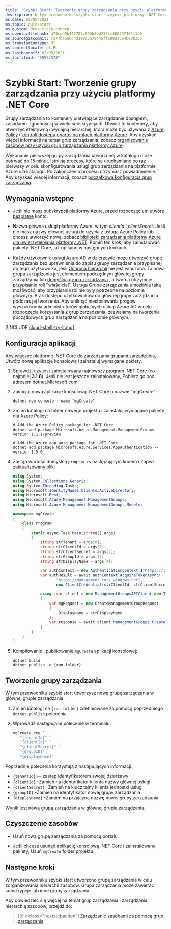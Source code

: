 ```yaml
---
title: 'Szybki Start: Tworzenie grupy zarządzania przy użyciu platformy .NET Core'
description: W tym przewodniku szybki start użyjesz platformy .NET Core do utworzenia grupy zarządzania w celu zorganizowania zasobów w hierarchii zasobów.
ms.date: 02/05/2021
ms.topic: quickstart
ms.custom: devx-track-csharp
ms.openlocfilehash: a74cea9b142785c093b8ed235fc40049746f11a0
ms.sourcegitcommit: f377ba5ebd431e8c3579445ff588da664b00b36b
ms.translationtype: MT
ms.contentlocale: pl-PL
ms.lasthandoff: 02/05/2021
ms.locfileid: "99592578"
---
```

# <a name="quickstart-create-a-management-group-with-net-core"></a>Szybki Start: Tworzenie grupy zarządzania przy użyciu platformy .NET Core

Grupy zarządzania to kontenery ułatwiające zarządzanie dostępem, zasadami i zgodnością w wielu subskrypcjach. Utwórz te kontenery, aby utworzyć efektywną i wydajną hierarchię, która może być używana z [Azure Policy](../policy/overview.md) i [kontroli dostępu opartej na rolach platformy Azure](../../role-based-access-control/overview.md). Aby uzyskać więcej informacji na temat grup zarządzania, zobacz [organizowanie zasobów przy użyciu grup zarządzania platformy Azure](overview.md).

Wykonanie pierwszej grupy zarządzania utworzonej w katalogu może potrwać do 15 minut. Istnieją procesy, które są uruchamiane po raz pierwszy w celu skonfigurowania usługi grup zarządzania na platformie Azure dla katalogu. Po zakończeniu procesu otrzymasz powiadomienie. Aby uzyskać więcej informacji, zobacz [początkowa konfiguracja grup zarządzania](./overview.md#initial-setup-of-management-groups).

## <a name="prerequisites"></a>Wymagania wstępne

- Jeśli nie masz subskrypcji platformy Azure, przed rozpoczęciem utwórz [bezpłatne](https://azure.microsoft.com/free/) konto.

- Nazwa główna usługi platformy Azure, w tym _clientId_ i _clientSecret_. Jeśli nie masz nazwy głównej usługi do użycia z usługą Azure Policy lub chcesz utworzyć nową, zobacz [biblioteki zarządzania platformy Azure dla uwierzytelniania platformy .NET](/dotnet/azure/sdk/authentication#mgmt-auth).
  Pomiń ten krok, aby zainstalować pakiety .NET Core, jak opisano w następnych krokach.

- Każdy użytkownik usługi Azure AD w dzierżawie może utworzyć grupę zarządzania bez uprawnienia do zapisu grupy zarządzania przypisanej do tego użytkownika, jeśli [Ochrona hierarchii](./how-to/protect-resource-hierarchy.md#setting---require-authorization) nie jest włączona. Ta nowa grupa zarządzania jest elementem podrzędnym głównej grupy zarządzania lub [domyślną grupą zarządzania](./how-to/protect-resource-hierarchy.md#setting---default-management-group) , a twórca otrzymuje przypisanie roli "właściciel". Usługa Grupa zarządzania umożliwia taką możliwość, aby przypisania ról nie były potrzebne na poziomie głównym. Brak dostępu użytkowników do głównej grupy zarządzania podczas jej tworzenia. Aby uniknąć niestosowania progów wyszukiwania administratorów globalnych usługi Azure AD w celu rozpoczęcia korzystania z grup zarządzania, zezwalamy na tworzenie początkowych grup zarządzania na poziomie głównym.

[!INCLUDE [cloud-shell-try-it.md](../../../includes/cloud-shell-try-it.md)]

## <a name="application-setup"></a>Konfiguracja aplikacji

Aby włączyć platformę .NET Core do zarządzania grupami zarządzania, Utwórz nową aplikację konsolową i zainstaluj wymagane pakiety.

1. Sprawdź, czy jest zainstalowany najnowszy program .NET Core (co najmniej **3.1.8**). Jeśli nie jest jeszcze zainstalowany, Pobierz go pod adresem [dotnet.Microsoft.com](https://dotnet.microsoft.com/download/dotnet-core).

1. Zainicjuj nową aplikację konsolową .NET Core o nazwie "mgCreate":

   ```dotnetcli
   dotnet new console --name "mgCreate"
   ```

1. Zmień katalogi na folder nowego projektu i zainstaluj wymagane pakiety dla Azure Policy:

   ```dotnetcli
   # Add the Azure Policy package for .NET Core
   dotnet add package Microsoft.Azure.Management.ManagementGroups --version 1.1.1-preview

   # Add the Azure app auth package for .NET Core
   dotnet add package Microsoft.Azure.Services.AppAuthentication --version 1.5.0
   ```

1. Zastąp wartość domyślną `program.cs` następującym kodem i Zapisz zaktualizowany plik:

   ```csharp
   using System;
   using System.Collections.Generic;
   using System.Threading.Tasks;
   using Microsoft.IdentityModel.Clients.ActiveDirectory;
   using Microsoft.Rest;
   using Microsoft.Azure.Management.ManagementGroups;
   using Microsoft.Azure.Management.ManagementGroups.Models;
   
   namespace mgCreate
   {
       class Program
       {
           static async Task Main(string[] args)
           {
               string strTenant = args[0];
               string strClientId = args[1];
               string strClientSecret = args[2];
               string strGroupId = args[3];
               string strDisplayName = args[4];
   
               var authContext = new AuthenticationContext($"https://login.microsoftonline.com/{strTenant}");
               var authResult = await authContext.AcquireTokenAsync(
                      "https://management.core.windows.net",
                      new ClientCredential(strClientId, strClientSecret));
   
               using (var client = new ManagementGroupsAPIClient(new TokenCredentials(authResult.AccessToken)))
               {
                   var mgRequest = new CreateManagementGroupRequest
                   {
                       DisplayName = strDisplayName
                   };
                   var response = await client.ManagementGroups.CreateOrUpdateAsync(strGroupId, mgRequest);
               }
           }
       }
   }
   ```

1. Kompilowanie i publikowanie `mgCreate` aplikacji konsolowej:

   ```dotnetcli
   dotnet build
   dotnet publish -o {run-folder}
   ```

## <a name="create-the-management-group"></a>Tworzenie grupy zarządzania

W tym przewodniku szybki start utworzysz nową grupę zarządzania w głównej grupie zarządzania.

1. Zmień katalogi na `{run-folder}` zdefiniowane za pomocą poprzedniego `dotnet publish` polecenia.

1. Wprowadź następujące polecenie w terminalu:

   ```bash
   mgCreate.exe `
      "{tenantId}" `
      "{clientId}" `
      "{clientSecret}" `
      "{groupID}" `
      "{displayName}"
   ```

Poprzednie polecenia korzystają z następujących informacji:

- `{tenantId}` — zastąp identyfikatorem swojej dzierżawy
- `{clientId}` -Zamień na identyfikator klienta nazwy głównej usługi
- `{clientSecret}` -Zamień na klucz tajny klienta jednostki usługi
- `{groupID}` -Zamień na identyfikator nowej grupy zarządzania
- `{displayName}` -Zamień na przyjazną nazwę nowej grupy zarządzania

Wynik jest nową grupą zarządzania w głównej grupie zarządzania.

## <a name="clean-up-resources"></a>Czyszczenie zasobów

- Usuń nową grupę zarządzania za pomocą portalu.

- Jeśli chcesz usunąć aplikację konsolową .NET Core i zainstalowane pakiety, Usuń `mgCreate` folder projektu.

## <a name="next-steps"></a>Następne kroki

W tym przewodniku szybki start utworzono grupę zarządzania w celu zorganizowania hierarchii zasobów. Grupa zarządzania może zawierać subskrypcje lub inne grupy zarządzania.

Aby dowiedzieć się więcej na temat grup zarządzania i zarządzania hierarchią zasobów, przejdź do:

> [!div class="nextstepaction"]
> [Zarządzanie zasobami za pomocą grup zarządzania](./manage.md)